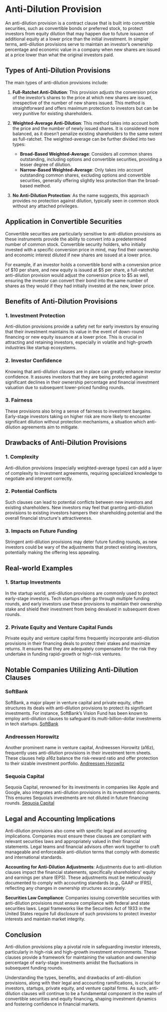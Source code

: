 # Anti-Dilution Provision

An anti-dilution provision is a contract clause that is built into convertible securities, such as convertible bonds or preferred stock, to protect investors from equity dilution that may happen due to future issuance of additional equity at a lower price than the initial investment. In simpler terms, anti-dilution provisions serve to maintain an investor’s ownership percentage and economic value in a company when new shares are issued at a price lower than what the original investors paid.

## Types of Anti-Dilution Provisions

The main types of anti-dilution provisions include:

1. **Full-Ratchet Anti-Dilution**: This provision adjusts the conversion price of the investor’s shares to the price at which new shares are issued, irrespective of the number of new shares issued. This method is straightforward and offers maximum protection to investors but can be very punitive for existing shareholders.

2. **Weighted-Average Anti-Dilution**: This method takes into account both the price and the number of newly issued shares. It is considered more balanced, as it doesn’t penalize existing shareholders to the same extent as full-ratchet. The weighted-average can be further divided into two types:
   - **Broad-Based Weighted-Average**: Considers all common shares outstanding, including options and convertible securities, providing a lesser degree of dilution.
   - **Narrow-Based Weighted-Average**: Only takes into account outstanding common shares, excluding options and convertible securities, generally offering slightly less protection than the broad-based method.

3. **No Anti-Dilution Protection**: As the name suggests, this approach provides no protection against dilution, typically seen in common stock without any attached privileges.

## Application in Convertible Securities

Convertible securities are particularly sensitive to anti-dilution provisions as these instruments provide the ability to convert into a predetermined number of common stock. Convertible security holders, who initially invested with a specific conversion price in mind, may find their ownership and economic interest diluted if new shares are issued at a lower price.

For example, if an investor holds a convertible bond with a conversion price of $10 per share, and new equity is issued at $5 per share, a full-ratchet anti-dilution provision would adjust the conversion price to $5 as well, ensuring the investor can convert their bond into the same number of shares as they would if they had initially invested at the new, lower price.

## Benefits of Anti-Dilution Provisions

### 1. **Investment Protection**
Anti-dilution provisions provide a safety net for early investors by ensuring that their investment maintains its value in the event of down-round financing or new equity issuance at a lower price. This is crucial in attracting and retaining investors, especially in volatile and high-growth industries like startup ecosystems.

### 2. **Investor Confidence**
Knowing that anti-dilution clauses are in place can greatly enhance investor confidence. It assures investors that they are being protected against significant declines in their ownership percentage and financial investment valuation due to subsequent lower-priced funding rounds.

### 3. **Fairness**
These provisions also bring a sense of fairness to investment bargains. Early-stage investors taking on higher risk are more likely to encounter significant dilution without protection mechanisms, a situation which anti-dilution agreements aim to mitigate.

## Drawbacks of Anti-Dilution Provisions

### 1. **Complexity**
Anti-dilution provisions (especially weighted-average types) can add a layer of complexity to investment agreements, requiring specialized knowledge to negotiate and interpret correctly.

### 2. **Potential Conflicts**
Such clauses can lead to potential conflicts between new investors and existing shareholders. New investors may feel that granting anti-dilution provisions to existing investors hampers their shareholding potential and the overall financial structure's attractiveness.

### 3. **Impacts on Future Funding**
Stringent anti-dilution provisions may deter future funding rounds, as new investors could be wary of the adjustments that protect existing investors, potentially making the offering less appealing.

## Real-world Examples

### 1. **Startup Investments**
In the startup world, anti-dilution provisions are commonly used to protect early-stage investors. Tech startups often go through multiple funding rounds, and early investors use these provisions to maintain their ownership stake and shield their investment from being devalued in subsequent down rounds.

### 2. **Private Equity and Venture Capital Funds**
Private equity and venture capital firms frequently incorporate anti-dilution provisions in their financing deals to protect their stakes and maximize returns. It ensures that they are adequately compensated for the risk they undertake in funding rapid-growth or high-risk ventures.

## Notable Companies Utilizing Anti-Dilution Clauses

### SoftBank
SoftBank, a major player in venture capital and private equity, often structures its deals with anti-dilution provisions to protect its significant investments. For instance, SoftBank’s Vision Fund has been known to employ anti-dilution clauses to safeguard its multi-billion-dollar investments in tech startups.
[SoftBank](https://www.softbank.jp/en/)

### Andreessen Horowitz
Another prominent name in venture capital, Andreessen Horowitz (a16z), frequently uses anti-dilution provisions in their investment term sheets. These clauses help a16z balance the risk-reward ratio and offer protection to their sizable investment portfolio.
[Andreessen Horowitz](https://a16z.com/)

### Sequoia Capital
Sequoia Capital, renowned for its investments in companies like Apple and Google, also integrates anti-dilution provisions in its investment documents. This ensures Sequoia’s investments are not diluted in future financing rounds.
[Sequoia Capital](https://www.sequoiacap.com/)

## Legal and Accounting Implications

Anti-dilution provisions also come with specific legal and accounting implications. Companies must ensure these clauses are compliant with relevant securities laws and appropriately valued in their financial statements. Legal teams and financial advisors often work together to craft manageable and enforceable anti-dilution terms that comply with domestic and international standards.

**Accounting for Anti-Dilution Adjustments**:
Adjustments due to anti-dilution clauses impact the financial statements, specifically shareholders' equity and earnings per share (EPS). These adjustments must be meticulously documented to comply with accounting standards (e.g., GAAP or IFRS), reflecting any changes in ownership structures accurately.

**Securities Law Compliance**:
Companies issuing convertible securities with anti-dilution provisions must ensure compliance with federal and state securities laws. Legal frameworks like the Securities Act of 1933 in the United States require full disclosure of such provisions to protect investor interests and maintain market integrity.

## Conclusion

Anti-dilution provisions play a pivotal role in safeguarding investor interests, particularly in high-risk and high-growth investment environments. These clauses provide a framework for maintaining the valuation and ownership percentage of early-stage investments amidst the fluctuations in subsequent funding rounds.

Understanding the types, benefits, and drawbacks of anti-dilution provisions, along with their legal and accounting ramifications, is crucial for investors, startups, private equity, and venture capital firms. As such, anti-dilution clauses will continue to be a fundamental component in the realm of convertible securities and equity financing, shaping investment dynamics and fostering confidence in financial markets.